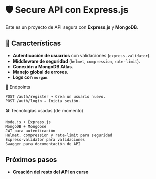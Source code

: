 # 🛡️ Secure API con Express.js

Este es un proyecto de API segura con **Express.js** y **MongoDB**.

## 🚀 Características
- **Autenticación de usuarios** con validaciones (`express-validator`).
- **Middleware de seguridad** (`helmet`, `compression`, `rate-limit`).
- **Conexión a MongoDB Atlas**.
- **Manejo global de errores**.
- **Logs con `morgan`**.

📌 Endpoints

    POST /auth/register → Crea un usuario nuevo.
    POST /auth/login → Inicia sesión.

🛠️ Tecnologías usadas (de momento)

    Node.js + Express.js
    MongoDB + Mongoose
    JWT para autenticación
    Helmet, compression y rate-limit para seguridad
    Express-validator para validaciones
    Swagger para documentación de API

## Próximos pasos
- **Creación del resto del API en curso**